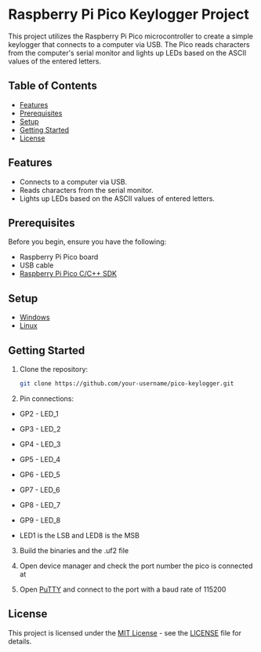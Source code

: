 # Raspberry Pi Pico Keylogger Project

This project utilizes the Raspberry Pi Pico microcontroller to create a simple keylogger that connects to a computer via USB. The Pico reads characters from the computer's serial monitor and lights up LEDs based on the ASCII values of the entered letters.

## Table of Contents

- [Features](#features)
- [Prerequisites](#prerequisites)
- [Setup](#Setup)
- [Getting Started](#getting-started)
- [License](#license)

## Features

- Connects to a computer via USB.
- Reads characters from the serial monitor.
- Lights up LEDs based on the ASCII values of entered letters.

## Prerequisites

Before you begin, ensure you have the following:

- Raspberry Pi Pico board
- USB cable
- [Raspberry Pi Pico C/C++ SDK](https://github.com/raspberrypi/pico-sdk)

## Setup

- [Windows](https://www.raspberrypi.com/news/raspberry-pi-pico-windows-installer)
- [Linux](https://www.raspberrypi.com/documentation/microcontrollers/c_sdk.html)

## Getting Started

1. Clone the repository:

   ```bash
   git clone https://github.com/your-username/pico-keylogger.git

2. Pin connections:

- GP2 - LED_1
- GP3 - LED_2
- GP4 - LED_3
- GP5 - LED_4
- GP6 - LED_5
- GP7 - LED_6
- GP8 - LED_7
- GP9 - LED_8

- LED1 is the LSB and LED8 is the MSB

3. Build the binaries and the .uf2 file

4. Open device manager and check the port number the pico is connected at

5. Open [PuTTY](https://www.putty.org/) and connect to the port with a baud rate of 115200

## License

This project is licensed under the [MIT License](LICENSE) - see the [LICENSE](LICENSE) file for details.

